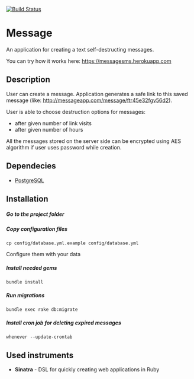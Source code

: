 [![Build Status](https://travis-ci.org/superedriver/message_app.svg?branch=master)](https://travis-ci.org/superedriver/message_app)

# Message 
An application for creating a text self-destructing messages.

You can try how it works here:
https://messagesms.herokuapp.com

## Description
User can create a message. Application generates a
safe link to this saved message (like:
http://messageapp.com/message/ftr45e32fgv56d2 ​).

User is able to choose destruction options for messages:  
- after given number of link visits 
- after given number of hours

All the messages stored on the server side can be encrypted using
AES algorithm if user uses password while creation.

## Dependecies
 * [PostgreSQL](http://www.postgresql.org) 

## Installation
##### Go to the project folder

##### Copy configuration files

```
cp config/database.yml.example config/database.yml
```
Configure them with your data

##### Install needed gems
```
bundle install
```

##### Run migrations
```
bundle exec rake db:migrate
```

##### Install cron job for deleting expired messages
```
whenever --update-crontab
```

## Used instruments
  - **Sinatra** - DSL for quickly creating web applications in Ruby
